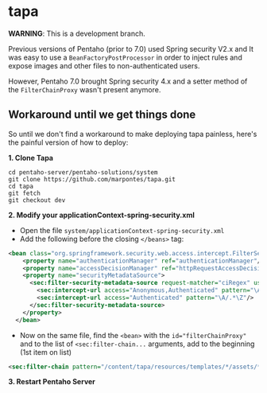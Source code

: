 tapa
===

**WARNING**: This is a development branch.

Previous versions of Pentaho (prior to 7.0) used Spring security V2.x and It was easy to use a `BeanFactoryPostProcessor` in order to inject rules and expose images and other files to non-authenticated users.

However, Pentaho 7.0 brought Spring security 4.x and a setter method of the `FilterChainProxy` wasn't present anymore.

## Workaround until we get things done
So until we don't find a workaround to make deploying tapa painless, here's the painful version of how to deploy:

**1. Clone Tapa**
```
cd pentaho-server/pentaho-solutions/system
git clone https://github.com/marpontes/tapa.git
cd tapa
git fetch
git checkout dev
```

**2. Modify your applicationContext-spring-security.xml**

* Open the file `system/applicationContext-spring-security.xml`
* Add the following before the closing `</beans>` tag:
```xml
<bean class="org.springframework.security.web.access.intercept.FilterSecurityInterceptor" id="filterInvocationInterceptorForTapa">
    <property name="authenticationManager" ref="authenticationManager"/>
    <property name="accessDecisionManager" ref="httpRequestAccessDecisionManager"/>
    <property name="securityMetadataSource">
      <sec:filter-security-metadata-source request-matcher="ciRegex" use-expressions="false">
        <sec:intercept-url access="Anonymous,Authenticated" pattern="\A/content/tapa/resources/templates/([\w\-\_]+)/assets/.*\Z"/>
        <sec:intercept-url access="Authenticated" pattern="\A/.*\Z"/>
      </sec:filter-security-metadata-source>
    </property>
  </bean>
```
* Now on the same file, find the `<bean>` with the `id="filterChainProxy"` and to the list of `<sec:filter-chain...` arguments, add to the beginning (1st item on list)
```xml
<sec:filter-chain pattern="/content/tapa/resources/templates/*/assets/**"                  filters="securityContextHolderAwareRequestFilterForWS,httpSessionPentahoSessionContextIntegrationFilter,httpSessionContextIntegrationFilter,basicProcessingFilter,requestParameterProcessingFilter,anonymousProcessingFilter,exceptionTranslationFilterForWS,filterInvocationInterceptorForTapa" />
```

**3. Restart Pentaho Server**